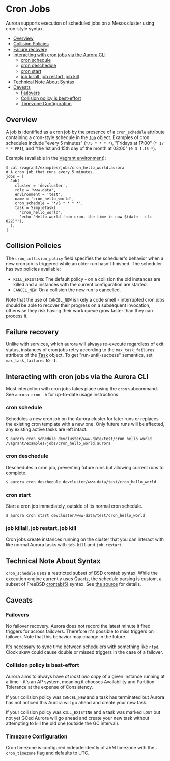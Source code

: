 # Cron Jobs

Aurora supports execution of scheduled jobs on a Mesos cluster using cron-style syntax.

- [Overview](#overview)
- [Collision Policies](#collision-policies)
- [Failure recovery](#failure-recovery)
- [Interacting with cron jobs via the Aurora CLI](#interacting-with-cron-jobs-via-the-aurora-cli)
	- [cron schedule](#cron-schedule)
	- [cron deschedule](#cron-deschedule)
	- [cron start](#cron-start)
	- [job killall, job restart, job kill](#job-killall-job-restart-job-kill)
- [Technical Note About Syntax](#technical-note-about-syntax)
- [Caveats](#caveats)
	- [Failovers](#failovers)
	- [Collision policy is best-effort](#collision-policy-is-best-effort)
	- [Timezone Configuration](#timezone-configuration)

## Overview

A job is identified as a cron job by the presence of a
`cron_schedule` attribute containing a cron-style schedule in the
[`Job`](reference/configuration.md#job-objects) object. Examples of cron schedules
include "every 5 minutes" (`*/5 * * * *`), "Fridays at 17:00" (`* 17 * * FRI`), and
"the 1st and 15th day of the month at 03:00" (`0 3 1,15 *`).

Example (available in the [Vagrant environment](getting-started/vagrant.md)):

    $ cat /vagrant/examples/jobs/cron_hello_world.aurora
    # A cron job that runs every 5 minutes.
    jobs = [
      Job(
        cluster = 'devcluster',
        role = 'www-data',
        environment = 'test',
        name = 'cron_hello_world',
        cron_schedule = '*/5 * * * *',
        task = SimpleTask(
          'cron_hello_world',
          'echo "Hello world from cron, the time is now $(date --rfc-822)"'),
      ),
    ]

## Collision Policies

The `cron_collision_policy` field specifies the scheduler's behavior when a new cron job is
triggered while an older run hasn't finished. The scheduler has two policies available:

* `KILL_EXISTING`: The default policy - on a collision the old instances are killed and a instances with the current
configuration are started.
* `CANCEL_NEW`: On a collision the new run is cancelled.

Note that the use of `CANCEL_NEW` is likely a code smell - interrupted cron jobs should be able
to recover their progress on a subsequent invocation, otherwise they risk having their work queue
grow faster than they can process it.

## Failure recovery

Unlike with services, which aurora will always re-execute regardless of exit status, instances of
cron jobs retry according to the `max_task_failures` attribute of the
[Task](reference/configuration.md#task-objects) object. To get "run-until-success" semantics,
set `max_task_failures` to `-1`.

## Interacting with cron jobs via the Aurora CLI

Most interaction with cron jobs takes place using the `cron` subcommand. See `aurora cron -h`
for up-to-date usage instructions.

### cron schedule
Schedules a new cron job on the Aurora cluster for later runs or replaces the existing cron template
with a new one. Only future runs will be affected, any existing active tasks are left intact.

    $ aurora cron schedule devcluster/www-data/test/cron_hello_world /vagrant/examples/jobs/cron_hello_world.aurora

### cron deschedule
Deschedules a cron job, preventing future runs but allowing current runs to complete.

    $ aurora cron deschedule devcluster/www-data/test/cron_hello_world

### cron start
Start a cron job immediately, outside of its normal cron schedule.

    $ aurora cron start devcluster/www-data/test/cron_hello_world

### job killall, job restart, job kill
Cron jobs create instances running on the cluster that you can interact with like normal Aurora
tasks with `job kill` and `job restart`.


## Technical Note About Syntax

`cron_schedule` uses a restricted subset of BSD crontab syntax. While the
execution engine currently uses Quartz, the schedule parsing is custom, a subset of FreeBSD
[crontab(5)](http://www.freebsd.org/cgi/man.cgi?crontab(5)) syntax. See
[the source](https://github.com/apache/aurora/blob/master/src/main/java/org/apache/aurora/scheduler/cron/CrontabEntry.java#L106-L124)
for details.


## Caveats

### Failovers
No failover recovery. Aurora does not record the latest minute it fired
triggers for across failovers. Therefore it's possible to miss triggers
on failover. Note that this behavior may change in the future.

It's necessary to sync time between schedulers with something like `ntpd`.
Clock skew could cause double or missed triggers in the case of a failover.

### Collision policy is best-effort
Aurora aims to always have *at least one copy* of a given instance running at a time - it's
an AP system, meaning it chooses Availability and Partition Tolerance at the expense of
Consistency.

If your collision policy was `CANCEL_NEW` and a task has terminated but
Aurora has not noticed this Aurora will go ahead and create your new
task.

If your collision policy was `KILL_EXISTING` and a task was marked `LOST`
but not yet GCed Aurora will go ahead and create your new task without
attempting to kill the old one (outside the GC interval).

### Timezone Configuration
Cron timezone is configured indepdendently of JVM timezone with the `-cron_timezone` flag and
defaults to UTC.
